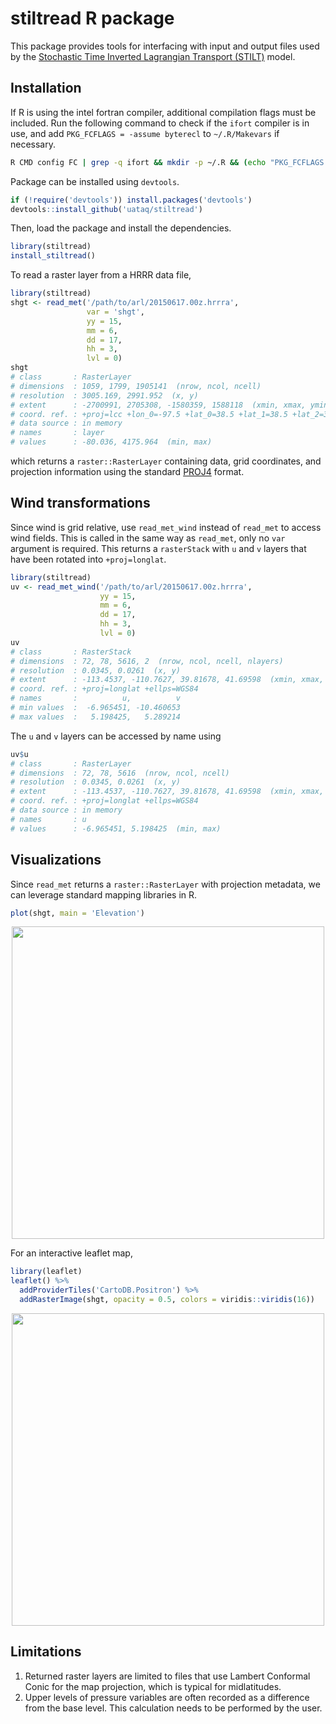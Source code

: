 # stiltread R package

This package provides tools for interfacing with input and output files used by the [Stochastic Time Inverted Lagrangian Transport (STILT)](http://uataq.github.io/stilt) model.

## Installation

If R is using the intel fortran compiler, additional compilation flags must be included. Run the following command to check if the `ifort` compiler is in use, and add `PKG_FCFLAGS = -assume byterecl` to `~/.R/Makevars` if necessary.

```bash
R CMD config FC | grep -q ifort && mkdir -p ~/.R && (echo "PKG_FCFLAGS = -assume byterecl" >> ~/.R/Makevars && echo "Modified compiler options at ~/.R/Makevars") || echo "No compiler modification necessary."
```

Package can be installed using `devtools`.

```r
if (!require('devtools')) install.packages('devtools')
devtools::install_github('uataq/stiltread')
```

Then, load the package and install the dependencies.

```r
library(stiltread)
install_stiltread()
```

To read a raster layer from a HRRR data file,

```r
library(stiltread)
shgt <- read_met('/path/to/arl/20150617.00z.hrrra', 
                 var = 'shgt',
                 yy = 15,
                 mm = 6,
                 dd = 17,
                 hh = 3,
                 lvl = 0)
shgt
# class       : RasterLayer 
# dimensions  : 1059, 1799, 1905141  (nrow, ncol, ncell)
# resolution  : 3005.169, 2991.952  (x, y)
# extent      : -2700991, 2705308, -1580359, 1588118  (xmin, xmax, ymin, ymax)
# coord. ref. : +proj=lcc +lon_0=-97.5 +lat_0=38.5 +lat_1=38.5 +lat_2=38.5 +ellps=WGS84 +no_defs
# data source : in memory
# names       : layer 
# values      : -80.036, 4175.964  (min, max)
```

which returns a `raster::RasterLayer` containing data, grid coordinates, and projection information using the standard [PROJ4](https://proj4.org/) format.


## Wind transformations

Since wind is grid relative, use `read_met_wind` instead of `read_met` to access wind fields. This is called in the same way as `read_met`, only no `var` argument is required. This returns a `rasterStack` with `u` and `v` layers that have been rotated into `+proj=longlat`.

```r
library(stiltread)
uv <- read_met_wind('/path/to/arl/20150617.00z.hrrra', 
                    yy = 15,
                    mm = 6,
                    dd = 17,
                    hh = 3,
                    lvl = 0)
uv
# class       : RasterStack 
# dimensions  : 72, 78, 5616, 2  (nrow, ncol, ncell, nlayers)
# resolution  : 0.0345, 0.0261  (x, y)
# extent      : -113.4537, -110.7627, 39.81678, 41.69598  (xmin, xmax, ymin, ymax)
# coord. ref. : +proj=longlat +ellps=WGS84 
# names       :          u,          v 
# min values  :  -6.965451, -10.460653 
# max values  :   5.198425,   5.289214
```

The `u` and `v` layers can be accessed by name using

```r
uv$u
# class       : RasterLayer 
# dimensions  : 72, 78, 5616  (nrow, ncol, ncell)
# resolution  : 0.0345, 0.0261  (x, y)
# extent      : -113.4537, -110.7627, 39.81678, 41.69598  (xmin, xmax, ymin, ymax)
# coord. ref. : +proj=longlat +ellps=WGS84 
# data source : in memory
# names       : u 
# values      : -6.965451, 5.198425  (min, max)
```


## Visualizations

Since `read_met` returns a `raster::RasterLayer` with projection metadata, we can leverage standard mapping libraries in R.

```r
plot(shgt, main = 'Elevation')
```

<p align="center">
  <img src="man/figures/shgt-example.png" width=500 />
</p>

For an interactive leaflet map, 

```r
library(leaflet)
leaflet() %>%
  addProviderTiles('CartoDB.Positron') %>%
  addRasterImage(shgt, opacity = 0.5, colors = viridis::viridis(16))
```
<p align="center">
  <img src="man/figures/shgt-example-leaflet.png" width=500 />
</p>


## Limitations

1. Returned raster layers are limited to files that use Lambert Conformal Conic for the map projection, which is typical for midlatitudes.
1. Upper levels of pressure variables are often recorded as a difference from the base level. This calculation needs to be performed by the user.
